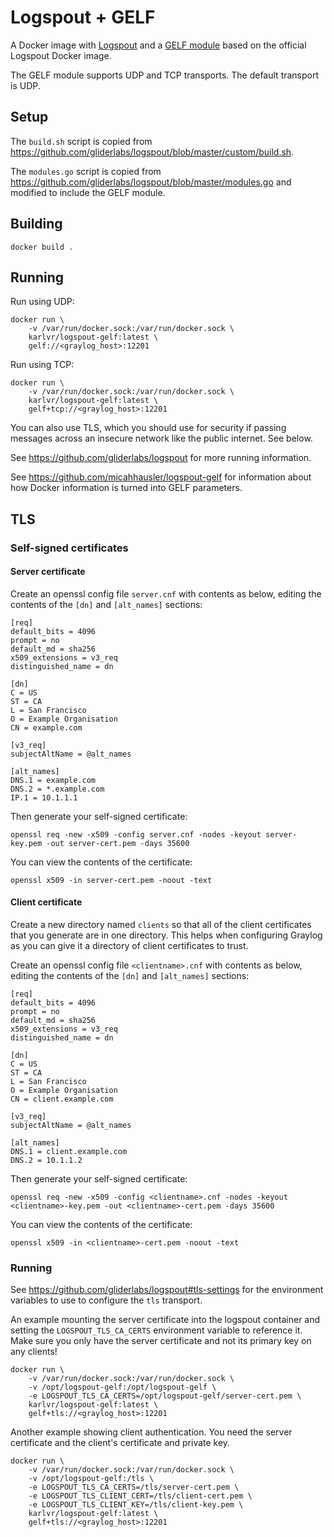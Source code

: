 # Logspout + GELF

A Docker image with [Logspout](https://github.com/gliderlabs/logspout) and a [GELF module](https://github.com/karlvr/logspout-gelf)
based on the official Logspout Docker image.

The GELF module supports UDP and TCP transports. The default transport is UDP.

## Setup

The `build.sh` script is copied from https://github.com/gliderlabs/logspout/blob/master/custom/build.sh.

The `modules.go` script is copied from https://github.com/gliderlabs/logspout/blob/master/modules.go and modified
to include the GELF module.

## Building

```
docker build .
```

## Running

Run using UDP:

```
docker run \
    -v /var/run/docker.sock:/var/run/docker.sock \
    karlvr/logspout-gelf:latest \
    gelf://<graylog_host>:12201
```

Run using TCP:

```
docker run \
    -v /var/run/docker.sock:/var/run/docker.sock \
    karlvr/logspout-gelf:latest \
    gelf+tcp://<graylog_host>:12201
```

You can also use TLS, which you should use for security if passing messages across an insecure network like the public internet. See below.

See https://github.com/gliderlabs/logspout for more running information.

See https://github.com/micahhausler/logspout-gelf for information about how Docker information is turned into GELF parameters.

## TLS

### Self-signed certificates

#### Server certificate

Create an openssl config file `server.cnf` with contents as below, editing the contents of the `[dn]` and `[alt_names]` sections:

```
[req]
default_bits = 4096
prompt = no
default_md = sha256
x509_extensions = v3_req
distinguished_name = dn

[dn]
C = US
ST = CA
L = San Francisco
O = Example Organisation
CN = example.com

[v3_req]
subjectAltName = @alt_names

[alt_names]
DNS.1 = example.com
DNS.2 = *.example.com
IP.1 = 10.1.1.1
```

Then generate your self-signed certificate:

```
openssl req -new -x509 -config server.cnf -nodes -keyout server-key.pem -out server-cert.pem -days 35600
```

You can view the contents of the certificate:

```
openssl x509 -in server-cert.pem -noout -text
```

#### Client certificate

Create a new directory named `clients` so that all of the client certificates that you generate are in one directory.
This helps when configuring Graylog as you can give it a directory of client certificates to trust.

Create an openssl config file `<clientname>.cnf` with contents as below, editing the contents of the `[dn]` and `[alt_names]` sections:

```
[req]
default_bits = 4096
prompt = no
default_md = sha256
x509_extensions = v3_req
distinguished_name = dn

[dn]
C = US
ST = CA
L = San Francisco
O = Example Organisation
CN = client.example.com

[v3_req]
subjectAltName = @alt_names

[alt_names]
DNS.1 = client.example.com
DNS.2 = 10.1.1.2
```

Then generate your self-signed certificate:

```
openssl req -new -x509 -config <clientname>.cnf -nodes -keyout <clientname>-key.pem -out <clientname>-cert.pem -days 35600
```

You can view the contents of the certificate:

```
openssl x509 -in <clientname>-cert.pem -noout -text
```

### Running

See https://github.com/gliderlabs/logspout#tls-settings for the environment variables to use to configure the `tls` transport.

An example mounting the server certificate into the logspout container and setting the `LOGSPOUT_TLS_CA_CERTS` environment variable to reference it.
Make sure you only have the server certificate and not its primary key on any clients!

```
docker run \
    -v /var/run/docker.sock:/var/run/docker.sock \
    -v /opt/logspout-gelf:/opt/logspout-gelf \
    -e LOGSPOUT_TLS_CA_CERTS=/opt/logspout-gelf/server-cert.pem \
    karlvr/logspout-gelf:latest \
    gelf+tls://<graylog_host>:12201
```

Another example showing client authentication. You need the server certificate and the client's certificate and private key.

```
docker run \
    -v /var/run/docker.sock:/var/run/docker.sock \
    -v /opt/logspout-gelf:/tls \
    -e LOGSPOUT_TLS_CA_CERTS=/tls/server-cert.pem \
    -e LOGSPOUT_TLS_CLIENT_CERT=/tls/client-cert.pem \
    -e LOGSPOUT_TLS_CLIENT_KEY=/tls/client-key.pem \
    karlvr/logspout-gelf:latest \
    gelf+tls://<graylog_host>:12201
```
